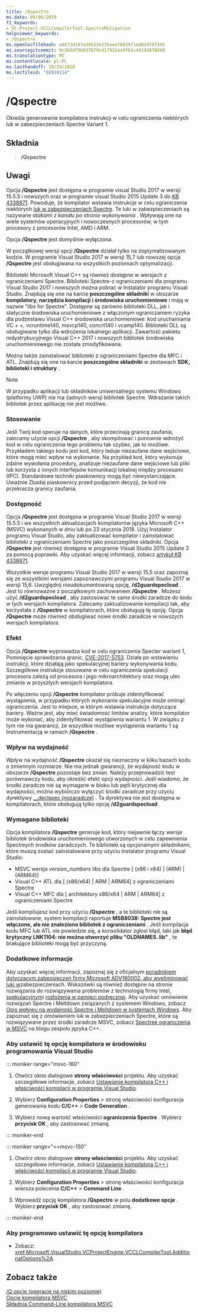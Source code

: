 ```yaml
---
title: /Qspectre
ms.date: 09/06/2019
f1_keywords:
- VC.Project.VCCLCompilerTool.SpectreMitigation
helpviewer_keywords:
- /Qspectre
ms.openlocfilehash: a4872d18fed4523e235aee70839f1e482d78f345
ms.sourcegitcommit: 9c2b3df9b837879cd17932ae9f61cdd142078260
ms.translationtype: MT
ms.contentlocale: pl-PL
ms.lasthandoff: 10/29/2020
ms.locfileid: "92919114"
---
```

# <a name="qspectre"></a>/Qspectre

Określa generowanie kompilatora instrukcji w celu ograniczenia niektórych luk w zabezpieczeniach Spectre Variant 1.

## <a name="syntax"></a>Składnia

> **/Qspectre**

## <a name="remarks"></a>Uwagi

Opcja **/Qspectre** jest dostępna w programie visual Studio 2017 w wersji 15.5.5 i nowszych oraz w programie visual Studio 2015 Update 3 do [KB 4338871](https://support.microsoft.com/help/4338871/visual-studio-2015-update-3-spectre-variant-1-toolset-qspectre). Powoduje, że kompilator wstawia instrukcje w celu ograniczenia niektórych [luk w zabezpieczeniach Spectre](https://spectreattack.com/spectre.pdf). Te luki w zabezpieczeniach są nazywane *atakami z kanału po stronie wykonywania* . Wpływają one na wiele systemów operacyjnych i nowoczesnych procesorów, w tym procesory z procesorów Intel, AMD i ARM.

Opcja **/Qspectre** jest domyślnie wyłączona.

W początkowej wersji opcji **/Qspectre** działał tylko na zoptymalizowanym kodzie. W programie Visual Studio 2017 w wersji 15,7 lub nowszej opcja **/Qspectre** jest obsługiwana na wszystkich poziomach optymalizacji.

Biblioteki Microsoft Visual C++ są również dostępne w wersjach z ograniczeniami Spectre. Biblioteki Spectre-z ograniczeniami dla programu Visual Studio 2017 i nowszych można pobrać w Instalator programu Visual Studio. Znajdują się one na karcie **poszczególne składniki** w obszarze **kompilatory, narzędzia kompilacji i środowiska uruchomieniowe** i mają w nazwie "libs for Spectre". Dostępne są zarówno biblioteki DLL, jak i statyczne środowiska uruchomieniowe z włączonym ograniczaniem ryzyka dla podzestawu Visual C++ środowiska uruchomieniowe: kod uruchamiania VC + +, vcruntime140, msvcp140, concrt140 i vcamp140. Biblioteki DLL są obsługiwane tylko dla wdrożenia lokalnego aplikacji. Zawartość pakietu redystrybucyjnego Visual C++ 2017 i nowszych bibliotek środowiska uruchomieniowego nie została zmodyfikowana.

Można także zainstalować biblioteki z ograniczeniami Spectre dla MFC i ATL. Znajdują się one na karcie **poszczególne składniki** w zestawach **SDK, biblioteki i struktury** .

> [!NOTE]
> W przypadku aplikacji lub składników uniwersalnego systemu Windows (platformy UWP) nie ma żadnych wersji bibliotek Spectre. Wdrażanie takich bibliotek przez aplikację nie jest możliwe.

### <a name="applicability"></a>Stosowanie

Jeśli Twój kod operuje na danych, które przecinają granicę zaufania, zalecamy użycie opcji **/Qspectre** , aby skompilować i ponownie wdrożyć kod w celu ograniczenia tego problemu tak szybko, jak to możliwe. Przykładem takiego kodu jest kod, który ładuje niezaufane dane wejściowe, które mogą mieć wpływ na wykonanie. Na przykład kod, który wykonuje zdalne wywołania procedury, analizuje niezaufane dane wejściowe lub pliki lub korzysta z innych interfejsów komunikacji lokalnej między procesami (IPC). Standardowe techniki piaskownicy mogą być niewystarczające. Uważnie Zbadaj piaskownicy przed podjęciem decyzji, że kod nie przekracza granicy zaufania.

### <a name="availability"></a>Dostępność

Opcja **/Qspectre** jest dostępna w programie Visual Studio 2017 w wersji 15.5.5 i we wszystkich aktualizacjach kompilatorów języka Microsoft C++ (MSVC) wykonanych w dniu lub po 23 stycznia 2018. Użyj Instalator programu Visual Studio, aby zaktualizować kompilator i zainstalować biblioteki z ograniczeniami Spectre jako poszczególne składniki. Opcja **/Qspectre** jest również dostępna w programie Visual Studio 2015 Update 3 za pomocą poprawki. Aby uzyskać więcej informacji, zobacz [artykuł KB 4338871](https://support.microsoft.com/help/4338871).

Wszystkie wersje programu Visual Studio 2017 w wersji 15,5 oraz zapoznaj się ze wszystkimi wersjami zapoznawczymi programu Visual Studio 2017 w wersji 15,6. Uwzględnij nieudokumentowaną opcję, **/d2guardspecload** . Jest to równoważne z początkowym zachowaniem **/Qspectre** . Możesz użyć **/d2guardspecload** , aby zastosować te same środki zaradcze do kodu w tych wersjach kompilatora. Zalecamy zaktualizowanie kompilacji tak, aby korzystała z **/Qspectre** w kompilatorach, które obsługują tę opcję. Opcja **/Qspectre** może również obsługiwać nowe środki zaradcze w nowszych wersjach kompilatora.

### <a name="effect"></a>Efekt

Opcja **/Qspectre** wyprowadza kod w celu ograniczenia Specter wariant 1, Pominięcie sprawdzania granic, [CVE-2017-5753](https://nvd.nist.gov/vuln/detail/CVE-2017-5753). Działa po wstawieniu instrukcji, które działają jako spekulacyjnej bariery wykonywania kodu. Szczegółowe instrukcje stosowane w celu ograniczenia spekulacji procesora zależą od procesora i jego mikroarchitektury oraz mogą ulec zmianie w przyszłych wersjach kompilatora.

Po włączeniu opcji **/Qspectre** kompilator próbuje zidentyfikować wystąpienia, w przypadku których wykonanie spekulacyjne może ominąć ograniczenia. Jest to miejsce, w którym wstawia instrukcje dotyczące bariery. Ważne jest, aby mieć świadomość limitów analizy, które kompilator może wykonać, aby zidentyfikować wystąpienia wariantu 1. W związku z tym nie ma gwarancji, że wszystkie możliwe wystąpienia wariantu 1 są Instrumentacją w ramach **/Qspectre** .

### <a name="performance-impact"></a>Wpływ na wydajność

Wpływ na wydajność **/Qspectre** okazał się nieznaczny w kilku bazach kodu o zmiennym rozmiarze. Nie ma jednak gwarancji, że wydajność kodu w obszarze **/Qspectre** pozostaje bez zmian. Należy przeprowadzić test porównawczy kodu, aby określić efekt opcji wydajności. Jeśli wiadomo, że środki zaradcze nie są wymagane w bloku lub pętli krytycznej dla wydajności, można wybiórczo wyłączyć środki zaradcze przy użyciu dyrektywy [__declspec (nozaradcze)](../../cpp/spectre.md) . Ta dyrektywa nie jest dostępna w kompilatorach, które obsługują tylko opcję **/d2guardspecload** .

### <a name="required-libraries"></a>Wymagane biblioteki

Opcja kompilatora **/Qspectre** generuje kod, który niejawnie łączy wersje bibliotek środowiska uruchomieniowego utworzonych w celu zapewnienia Spectreych środków zaradczych. Te biblioteki są opcjonalnymi składnikami, które muszą zostać zainstalowane przy użyciu Instalator programu Visual Studio:

- MSVC wersja *version_numbers* libs dla Spectre \[ (x86 i x64) | (ARM) | (ARM64)]
- Visual C++ ATL dla \[ (x86/x64) | ARM | ARM64] z ograniczeniami Spectre
- Visual C++ MFC dla \[ architektury x86/x64 | ARM | ARM64] z ograniczeniami Spectre

Jeśli kompilujesz kod przy użyciu **/Qspectre** , a te biblioteki nie są zainstalowane, system kompilacji raportuje **MSB8038: Spectre jest włączone, ale nie znaleziono bibliotek z ograniczeniami** . Jeśli kompilacja kodu MFC lub ATL nie powiedzie się, a konsolidator zgłosi błąd, taki jak **błąd krytyczny LNK1104: nie można otworzyć pliku "OLDNAMES. lib"** , te brakujące biblioteki mogą być przyczyną.

### <a name="additional-information"></a>Dodatkowe informacje

Aby uzyskać więcej informacji, zapoznaj się z oficjalnym [poradnikiem dotyczącym zabezpieczeń firmy Microsoft ADV180002, aby wyeliminować luki w](https://portal.msrc.microsoft.com/en-US/security-guidance/advisory/ADV180002)zabezpieczeniach. Wskazówki są również dostępne na stronie rozwiązania do rozwiązywania problemów z technologią firmy Intel, [spekulacyjnym](https://software.intel.com/sites/default/files/managed/c5/63/336996-Speculative-Execution-Side-Channel-Mitigations.pdf)i [rozłożenia w pamięci podręcznej](https://developer.arm.com/-/media/Files/pdf/Cache_Speculation_Side-channels.pdf). Aby uzyskać omówienie rozwiązań Spectre i Meltdown związanych z systemem Windows, zobacz [Opis wpływu na wydajność Spectre i Meltdown w systemach Windows](https://www.microsoft.com/security/blog/2018/01/09/understanding-the-performance-impact-of-spectre-and-meltdown-mitigations-on-windows-systems/). Aby zapoznać się z omówieniem luk w zabezpieczeniach Spectre, które są rozwiązywane przez środki zaradcze MSVC, zobacz [Spectree ograniczenia w MSVC](https://devblogs.microsoft.com/cppblog/spectre-mitigations-in-msvc./) na blogu zespołu języka C++.

### <a name="to-set-this-compiler-option-in-the-visual-studio-development-environment"></a>Aby ustawić tę opcję kompilatora w środowisku programowania Visual Studio

::: moniker range="msvc-160"

1. Otwórz okno dialogowe **strony właściwości** projektu. Aby uzyskać szczegółowe informacje, zobacz [Ustawianie kompilatora C++ i właściwości kompilacji w programie Visual Studio](../working-with-project-properties.md).

1. Wybierz **Configuration Properties** > stronę właściwości konfiguracja generowania kodu **C/C++** > **Code Generation** .

1. Wybierz nową wartość właściwości **ograniczenia Spectre** . Wybierz **przycisk OK** , aby zastosować zmianę.

::: moniker-end

::: moniker range="<=msvc-150"

1. Otwórz okno dialogowe **strony właściwości** projektu. Aby uzyskać szczegółowe informacje, zobacz [Ustawianie kompilatora C++ i właściwości kompilacji w programie Visual Studio](../working-with-project-properties.md).

1. Wybierz **Configuration Properties** > stronę właściwości konfiguracja wiersza polecenia **C/C++** > **Command Line** .

1. Wprowadź opcję kompilatora **/Qspectre** w polu **dodatkowe opcje** . Wybierz **przycisk OK** , aby zastosować zmianę.

::: moniker-end

### <a name="to-set-this-compiler-option-programmatically"></a>Aby programowo ustawić tę opcję kompilatora

- Zobacz: <xref:Microsoft.VisualStudio.VCProjectEngine.VCCLCompilerTool.AdditionalOptions%2A>.

## <a name="see-also"></a>Zobacz także

[/Q opcje (operacje na niskim poziomie)](q-options-low-level-operations.md)<br/>
[Opcje kompilatora MSVC](compiler-options.md)<br/>
[Składnia Command-Line kompilatora MSVC](compiler-command-line-syntax.md)
